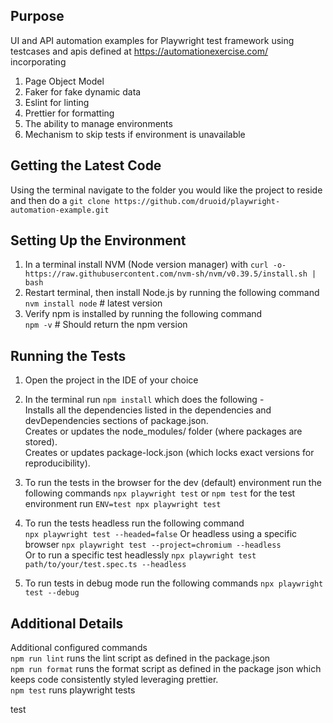 ## Purpose

UI and API automation examples for Playwright test framework using testcases and apis defined at https://automationexercise.com/ incorporating  
1. Page Object Model  
2. Faker for fake dynamic data  
3. Eslint for linting  
4. Prettier for formatting
5. The ability to manage environments
6. Mechanism to skip tests if environment is unavailable

## Getting the Latest Code

Using the terminal navigate to the folder you would like the project to reside and then do a `git clone https://github.com/druoid/playwright-automation-example.git`

## Setting Up the Environment

1. In a terminal install NVM (Node version manager) with `curl -o- https://raw.githubusercontent.com/nvm-sh/nvm/v0.39.5/install.sh | bash`
2. Restart terminal, then install Node.js by running the following command  
`nvm install node`       # latest version  
3. Verify npm is installed by running the following command  
`npm -v`   # Should return the npm version

## Running the Tests

1. Open the project in the IDE of your choice
2. In the terminal run `npm install` which does the following -  
    Installs all the dependencies listed in the dependencies and devDependencies sections of package.json.  
    Creates or updates the node_modules/ folder (where packages are stored).  
    Creates or updates package-lock.json (which locks exact versions for reproducibility).

4. To run the tests in the browser for the dev (default) environment run the following commands
`npx playwright test` or `npm test` for the test environment run `ENV=test npx playwright test`  
5. To run the tests headless run the following command  
`npx playwright test --headed=false`
Or headless using a specific browser `npx playwright test --project=chromium --headless`  
Or to run a specific test headlessly `npx playwright test path/to/your/test.spec.ts --headless`
6. To run tests in debug mode run the following commands
`npx playwright test --debug`


## Additional Details

Additional configured commands  
`npm run lint` runs the lint script as defined in the package.json  
`npm run format` runs the format script as defined in the package json which keeps code consistently styled leveraging prettier.  
`npm test` runs playwright tests   

test

